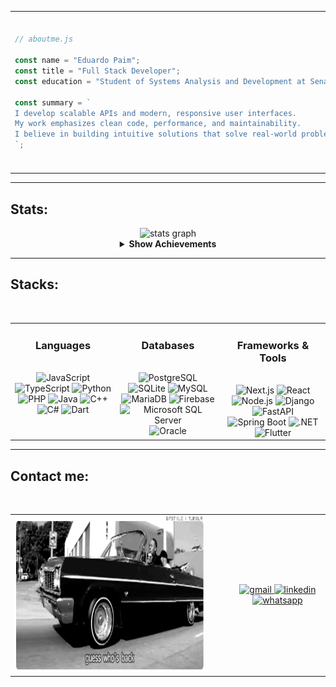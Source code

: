 <!-- About Me Section -->
<!-- Make other versions here on comment-->

<table>
  <tr>
    <td>
      
```js
// aboutme.js

const name = "Eduardo Paim";
const title = "Full Stack Developer";
const education = "Student of Systems Analysis and Development at Senac RS";

const summary = `
I develop scalable APIs and modern, responsive user interfaces.
My work emphasizes clean code, performance, and maintainability.
I believe in building intuitive solutions that solve real-world problems.
`;

```
  </td>
    <td>
      <!-- Berserk GIF -->
      <img height="250" src="210050.gif" alt="gif-first" />
    </td>
  </tr>
</table>

---

<!-- Stats Section -->
<h2 align="left">Stats:</h2>

<div align="center">

  <!-- GitHub Stats Cards (mantive as-is, já usam tema escuro) -->
  <img src="https://github-readme-stats.vercel.app/api?username=Edu-2de&hide_title=true&hide_rank=false&show_icons=true&include_all_commits=true&count_private=true&disable_animations=false&theme=transparent&locale=en&hide_border=true&bg_color=0d1117&title_color=5f6368&text_color=ffffff&icon_color=5f6368&order=1" height="150" alt="stats graph"/>


  <!-- Achievements (Expandable) -->
  <details>
    <summary><strong>Show Achievements</strong></summary><br>
    <img src="https://github-profile-trophy.vercel.app/?username=Edu-2de&no-frame=true&theme=dark_lover&title=MultiLanguage,Commits,Issues,PullRequest,Stars,Repositories,Followers,Experience&no-bg=true&margin-w=10&margin-h=15&title_color=ffffff" alt="Achievements" />
  </details>
</div>

---

<!-- Stacks Section -->
<div align="center">

  <h2 align="left" style="width: 100%;">Stacks:</h2>
  <br/>

  <table>
    <tr>
      <!-- Languages Card -->
      <td align="center" valign="top" width="33%">
        <h3>Languages</h3>
        <br>
        <img src="https://img.shields.io/badge/JavaScript-242628?style=for-the-badge&logo=javascript&logoColor=ffffff" alt="JavaScript" />
        <img src="https://img.shields.io/badge/TypeScript-242628?style=for-the-badge&logo=typescript&logoColor=ffffff" alt="TypeScript" />
        <img src="https://img.shields.io/badge/Python-242628?style=for-the-badge&logo=python&logoColor=ffffff" alt="Python" />
        <img src="https://img.shields.io/badge/PHP-242628?style=for-the-badge&logo=php&logoColor=ffffff" alt="PHP" />
        <img src="https://img.shields.io/badge/Java-242628?style=for-the-badge&logo=openjdk&logoColor=ffffff" alt="Java" />
        <img src="https://img.shields.io/badge/C++-242628?style=for-the-badge&logo=c%2b%2b&logoColor=ffffff" alt="C++" />
        <img src="https://img.shields.io/badge/C%23-242628?style=for-the-badge&logo=dotnet&logoColor=ffffff" alt="C#" />
        <img src="https://img.shields.io/badge/Dart-242628?style=for-the-badge&logo=dart&logoColor=ffffff" alt="Dart" />
      </td>
      <!-- Databases Card -->
      <td align="center" valign="top" width="33%">
        <h3>Databases</h3>
        <br>
        <img src="https://img.shields.io/badge/PostgreSQL-242628?style=for-the-badge&logo=postgresql&logoColor=ffffff" alt="PostgreSQL" />
        <img src="https://img.shields.io/badge/SQLite-242628?style=for-the-badge&logo=sqlite&logoColor=ffffff" alt="SQLite" />
        <img src="https://img.shields.io/badge/MySQL-242628?style=for-the-badge&logo=mysql&logoColor=ffffff" alt="MySQL" />
        <img src="https://img.shields.io/badge/MariaDB-242628?style=for-the-badge&logo=mariadb&logoColor=ffffff" alt="MariaDB" />
        <img src="https://img.shields.io/badge/Firebase-242628?style=for-the-badge&logo=firebase&logoColor=ffffff" alt="Firebase" />
        <img src="https://img.shields.io/badge/MSSQL-242628?style=for-the-badge&logo=microsoft-sql-server&logoColor=ffffff" alt="Microsoft SQL Server" />
        <img src="https://img.shields.io/badge/Oracle-242628?style=for-the-badge&logo=oracle&logoColor=ffffff" alt="Oracle" />
      </td>
      <!-- Frameworks & Tools Card -->
      <td align="center" valign="top" width="33%">
        <h3>Frameworks & Tools</h3>
        <br>
        <img src="https://img.shields.io/badge/Next.js-242628?style=for-the-badge&logo=next.js&logoColor=ffffff" alt="Next.js" />
        <img src="https://img.shields.io/badge/React-242628?style=for-the-badge&logo=react&logoColor=ffffff" alt="React" />
        <img src="https://img.shields.io/badge/Node.js-242628?style=for-the-badge&logo=node.js&logoColor=ffffff" alt="Node.js" />
        <img src="https://img.shields.io/badge/Django-242628?style=for-the-badge&logo=django&logoColor=ffffff" alt="Django" />
        <img src="https://img.shields.io/badge/FastAPI-242628?style=for-the-badge&logo=fastapi&logoColor=ffffff" alt="FastAPI" />
        <img src="https://img.shields.io/badge/SpringBoot-242628?style=for-the-badge&logo=springboot&logoColor=ffffff" alt="Spring Boot" />
        <img src="https://img.shields.io/badge/.NET-242628?style=for-the-badge&logo=dotnet&logoColor=ffffff" alt=".NET" />
        <img src="https://img.shields.io/badge/Flutter-242628?style=for-the-badge&logo=flutter&logoColor=ffffff" alt="Flutter" />
      </td>
    </tr>
  </table>
</div>

---

<!-- Contact Section -->
<h2 align="left">Contact me:</h2>
<br>

<table align="center">
  <tr>
    <!-- GIF à esquerda -->
    <td align="center" style="vertical-align: middle; padding-right: 40px;">
      <img height="250" src="UdNg.gif" alt="gess" />
    </td>
    <!-- Badges à direita (um ao lado do outro, com cores originais) -->
    <td align="center" style="vertical-align: middle;">
      <a href="mailto:edupaim1712@gmail.com" target="_blank">
        <img src="https://img.shields.io/static/v1?message=Gmail&logo=gmail&label=&color=EA4335&logoColor=ffffff&style=for-the-badge" alt="gmail" />
      </a>
      <a href="https://www.linkedin.com/in/eduardo-paim-a89685341/" target="_blank">
        <img src="https://img.shields.io/static/v1?message=LinkedIn&logo=linkedin&label=&color=0A66C2&logoColor=ffffff&style=for-the-badge" alt="linkedin" />
      </a>
      <a href="https://wa.me/5551992009287" target="_blank">
        <img src="https://img.shields.io/static/v1?message=Whatsapp&logo=whatsapp&label=&color=25D366&logoColor=ffffff&style=for-the-badge" alt="whatsapp" />
      </a>
    </td>
  </tr>
</table>
